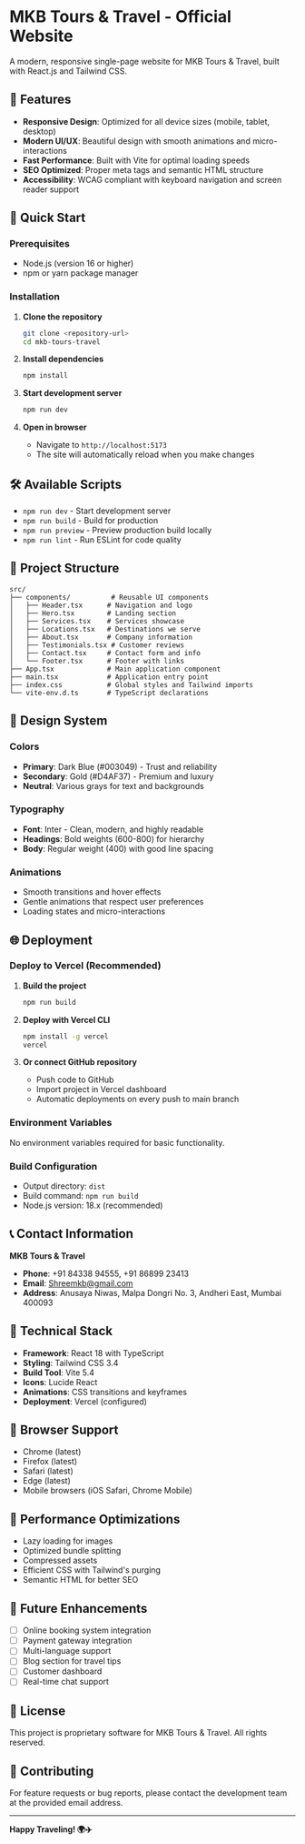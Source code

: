 # MKB Tours & Travel - Official Website

A modern, responsive single-page website for MKB Tours & Travel, built with React.js and Tailwind CSS.

## 🌟 Features

- **Responsive Design**: Optimized for all device sizes (mobile, tablet, desktop)
- **Modern UI/UX**: Beautiful design with smooth animations and micro-interactions
- **Fast Performance**: Built with Vite for optimal loading speeds
- **SEO Optimized**: Proper meta tags and semantic HTML structure
- **Accessibility**: WCAG compliant with keyboard navigation and screen reader support

## 🚀 Quick Start

### Prerequisites
- Node.js (version 16 or higher)
- npm or yarn package manager

### Installation

1. **Clone the repository**
   ```bash
   git clone <repository-url>
   cd mkb-tours-travel
   ```

2. **Install dependencies**
   ```bash
   npm install
   ```

3. **Start development server**
   ```bash
   npm run dev
   ```

4. **Open in browser**
   - Navigate to `http://localhost:5173`
   - The site will automatically reload when you make changes

## 🛠️ Available Scripts

- `npm run dev` - Start development server
- `npm run build` - Build for production
- `npm run preview` - Preview production build locally
- `npm run lint` - Run ESLint for code quality

## 📁 Project Structure

```
src/
├── components/          # Reusable UI components
│   ├── Header.tsx      # Navigation and logo
│   ├── Hero.tsx        # Landing section
│   ├── Services.tsx    # Services showcase
│   ├── Locations.tsx   # Destinations we serve
│   ├── About.tsx       # Company information
│   ├── Testimonials.tsx # Customer reviews
│   ├── Contact.tsx     # Contact form and info
│   └── Footer.tsx      # Footer with links
├── App.tsx             # Main application component
├── main.tsx            # Application entry point
├── index.css           # Global styles and Tailwind imports
└── vite-env.d.ts       # TypeScript declarations
```

## 🎨 Design System

### Colors
- **Primary**: Dark Blue (#003049) - Trust and reliability
- **Secondary**: Gold (#D4AF37) - Premium and luxury
- **Neutral**: Various grays for text and backgrounds

### Typography
- **Font**: Inter - Clean, modern, and highly readable
- **Headings**: Bold weights (600-800) for hierarchy
- **Body**: Regular weight (400) with good line spacing

### Animations
- Smooth transitions and hover effects
- Gentle animations that respect user preferences
- Loading states and micro-interactions

## 🌐 Deployment

### Deploy to Vercel (Recommended)

1. **Build the project**
   ```bash
   npm run build
   ```

2. **Deploy with Vercel CLI**
   ```bash
   npm install -g vercel
   vercel
   ```

3. **Or connect GitHub repository**
   - Push code to GitHub
   - Import project in Vercel dashboard
   - Automatic deployments on every push to main branch

### Environment Variables
No environment variables required for basic functionality.

### Build Configuration
- Output directory: `dist`
- Build command: `npm run build`
- Node.js version: 18.x (recommended)

## 📞 Contact Information

**MKB Tours & Travel**
- **Phone**: +91 84338 94555, +91 86899 23413
- **Email**: Shreemkb@gmail.com
- **Address**: Anusaya Niwas, Malpa Dongri No. 3, Andheri East, Mumbai 400093

## 🔧 Technical Stack

- **Framework**: React 18 with TypeScript
- **Styling**: Tailwind CSS 3.4
- **Build Tool**: Vite 5.4
- **Icons**: Lucide React
- **Animations**: CSS transitions and keyframes
- **Deployment**: Vercel (configured)

## 📱 Browser Support

- Chrome (latest)
- Firefox (latest)
- Safari (latest)
- Edge (latest)
- Mobile browsers (iOS Safari, Chrome Mobile)

## 🎯 Performance Optimizations

- Lazy loading for images
- Optimized bundle splitting
- Compressed assets
- Efficient CSS with Tailwind's purging
- Semantic HTML for better SEO

## 🔄 Future Enhancements

- [ ] Online booking system integration
- [ ] Payment gateway integration
- [ ] Multi-language support
- [ ] Blog section for travel tips
- [ ] Customer dashboard
- [ ] Real-time chat support

## 📄 License

This project is proprietary software for MKB Tours & Travel. All rights reserved.

## 🤝 Contributing

For feature requests or bug reports, please contact the development team at the provided email address.

---

**Happy Traveling! 🌍✈️**